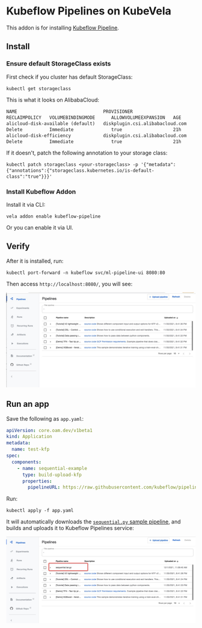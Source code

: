 # Kubeflow Pipelines on KubeVela

This addon is for installing [Kubeflow Pipeline](https://www.kubeflow.org/docs/components/pipelines/).

## Install

### Ensure default StorageClass exists

First check if you cluster has default StorageClass:

```
kubectl get storageclass
```

This is what it looks on AlibabaCloud:

```
NAME                                PROVISIONER                       RECLAIMPOLICY   VOLUMEBINDINGMODE      ALLOWVOLUMEEXPANSION   AGE
alicloud-disk-available (default)   diskplugin.csi.alibabacloud.com   Delete          Immediate              true                   21h
alicloud-disk-efficiency            diskplugin.csi.alibabacloud.com   Delete          Immediate              true                   21h
```

If it doesn't, patch the following annotation to your storage class:

```
kubectl patch storageclass <your-storageclass> -p '{"metadata": {"annotations":{"storageclass.kubernetes.io/is-default-class":"true"}}}'
```

### Install Kubeflow Addon

Install it via CLI:

```
vela addon enable kubeflow-pipeline
```

Or you can enable it via UI.

## Verify

After it is installed, run:

```
kubectl port-forward -n kubeflow svc/ml-pipeline-ui 8080:80
```

Then access `http://localhost:8080/`, you will see:

![alt](kfp.jpg)


## Run an app

Save the following as `app.yaml`:

```yaml
apiVersion: core.oam.dev/v1beta1
kind: Application
metadata:
  name: test-kfp
spec:
  components:
    - name: sequential-example
      type: build-upload-kfp
      properties:
        pipelineURL: https://raw.githubusercontent.com/kubeflow/pipelines/master/samples/core/sequential/sequential.py
```

Run:

```
kubectl apply -f app.yaml
```

It will automatically downloads the [`sequential.py` sample pipeline](https://github.com/kubeflow/pipelines/blob/master/samples/core/sequential/sequential.py),
and builds and uploads it to Kubeflow Pipelines service:

![alt](build-upload-pipeline.jpg)
